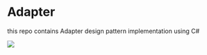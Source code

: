 # Adapter
this repo contains Adapter design pattern implementation using C#

<img src="https://github.com/Yasmin-AlGhamdi/Adapter/blob/main/Adapter%20UML.jpeg"/>
